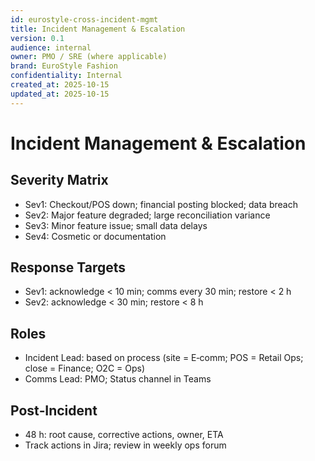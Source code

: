 ```yaml
---
id: eurostyle-cross-incident-mgmt
title: Incident Management & Escalation
version: 0.1
audience: internal
owner: PMO / SRE (where applicable)
brand: EuroStyle Fashion
confidentiality: Internal
created_at: 2025-10-15
updated_at: 2025-10-15
---
```


# Incident Management & Escalation

## Severity Matrix
- Sev1: Checkout/POS down; financial posting blocked; data breach
- Sev2: Major feature degraded; large reconciliation variance
- Sev3: Minor feature issue; small data delays
- Sev4: Cosmetic or documentation

## Response Targets
- Sev1: acknowledge < 10 min; comms every 30 min; restore < 2 h
- Sev2: acknowledge < 30 min; restore < 8 h

## Roles
- Incident Lead: based on process (site = E‑comm; POS = Retail Ops; close = Finance; O2C = Ops)
- Comms Lead: PMO; Status channel in Teams

## Post‑Incident
- 48 h: root cause, corrective actions, owner, ETA
- Track actions in Jira; review in weekly ops forum